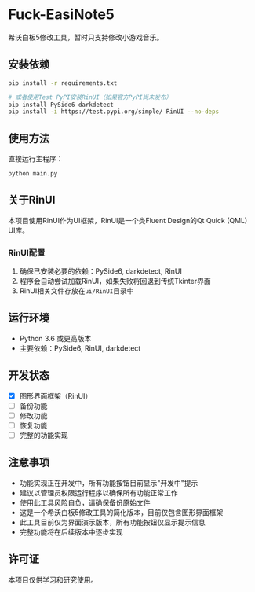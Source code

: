 # Fuck-EasiNote5

希沃白板5修改工具，暂时只支持修改小游戏音乐。

## 安装依赖

```bash
pip install -r requirements.txt

# 或者使用Test PyPI安装RinUI（如果官方PyPI尚未发布）
pip install PySide6 darkdetect
pip install -i https://test.pypi.org/simple/ RinUI --no-deps
```

## 使用方法

直接运行主程序：

```bash
python main.py
```

## 关于RinUI

本项目使用RinUI作为UI框架，RinUI是一个类Fluent Design的Qt Quick (QML) UI库。

### RinUI配置

1. 确保已安装必要的依赖：PySide6, darkdetect, RinUI
2. 程序会自动尝试加载RinUI，如果失败将回退到传统Tkinter界面
3. RinUI相关文件存放在`ui/RinUI`目录中

## 运行环境

- Python 3.6 或更高版本
- 主要依赖：PySide6, RinUI, darkdetect

## 开发状态

- [x] 图形界面框架（RinUI）
- [ ] 备份功能
- [ ] 修改功能
- [ ] 恢复功能
- [ ] 完整的功能实现

## 注意事项

- 功能实现正在开发中，所有功能按钮目前显示"开发中"提示
- 建议以管理员权限运行程序以确保所有功能正常工作
- 使用此工具风险自负，请确保备份原始文件
- 这是一个希沃白板5修改工具的简化版本，目前仅包含图形界面框架
- 此工具目前仅为界面演示版本，所有功能按钮仅显示提示信息
- 完整功能将在后续版本中逐步实现

## 许可证

本项目仅供学习和研究使用。